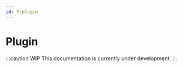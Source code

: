 ```yaml
---
id: P-plugin
---
```


# Plugin

:::caution WIP
This documentation is currently under development.
:::